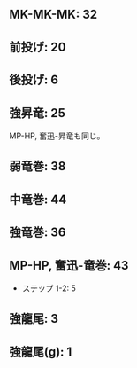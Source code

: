 ## MK-MK-MK: 32

## 前投げ: 20

## 後投げ: 6

## 強昇竜: 25

MP-HP, 奮迅-昇竜も同じ。

## 弱竜巻: 38

## 中竜巻: 44

## 強竜巻: 36

## MP-HP, 奮迅-竜巻: 43

- ステップ 1-2: 5

## 強龍尾: 3

## 強龍尾(g): 1
